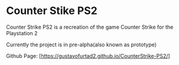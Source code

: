 # Counter Stike PS2

Counter Strike PS2 is a recreation of the game Counter Strike for the Playstation 2

Currently the project is in pre-alpha(also known as prototype)

Github Page: [https://gustavofurtad2.github.io/CounterStrike-PS2/]